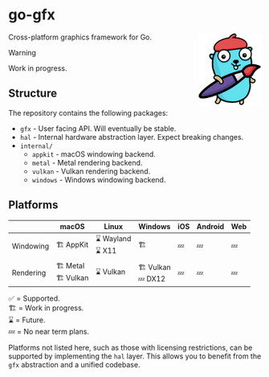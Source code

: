 # go-gfx

<img align="right" width="25%" src="mascot.png">
Cross-platform graphics framework for Go.

> [!WARNING]
> Work in progress.

## Structure

The repository contains the following packages:

- `gfx` - User facing API. Will eventually be stable.
- `hal` - Internal hardware abstraction layer. Expect breaking changes.
- `internal/`
    - `appkit` - macOS windowing backend.
    - `metal` - Metal rendering backend.
    - `vulkan` - Vulkan rendering backend.
    - `windows` - Windows windowing backend.

## Platforms

|           | macOS                     | Linux                 | Windows                  | iOS | Android | Web |
|-----------|---------------------------|-----------------------|--------------------------|-----|---------|-----|
| Windowing | 🏗️ AppKit                | ⌛ Wayland </br> ⌛ X11 | 🏗️                      | 💤  | 💤      | 💤  | 
| Rendering | 🏗️ Metal </br> 🏗 Vulkan | ⌛ Vulkan              | 🏗️ Vulkan <br/> 💤 DX12 | 💤  | 💤      | 💤  | 

✅ = Supported.  
🏗️ = Work in progress.  
⌛ = Future.  
💤 = No near term plans.

Platforms not listed here, such as those with licensing restrictions, can be supported by implementing the `hal` layer.
This allows you to benefit from the `gfx` abstraction and a unified codebase.
